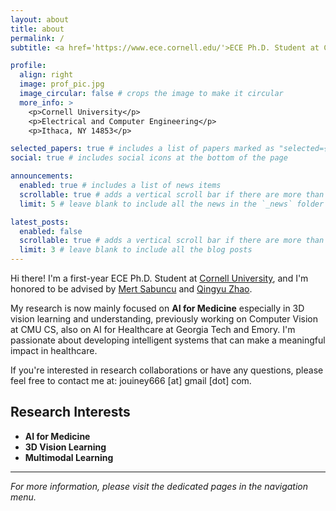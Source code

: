 ```yaml
---
layout: about
title: about
permalink: /
subtitle: <a href='https://www.ece.cornell.edu/'>ECE Ph.D. Student at Cornell University</a>

profile:
  align: right
  image: prof_pic.jpg
  image_circular: false # crops the image to make it circular
  more_info: >
    <p>Cornell University</p>
    <p>Electrical and Computer Engineering</p>
    <p>Ithaca, NY 14853</p>

selected_papers: true # includes a list of papers marked as "selected={true}"
social: true # includes social icons at the bottom of the page

announcements:
  enabled: true # includes a list of news items
  scrollable: true # adds a vertical scroll bar if there are more than 3 news items
  limit: 5 # leave blank to include all the news in the `_news` folder

latest_posts:
  enabled: false
  scrollable: true # adds a vertical scroll bar if there are more than 3 new posts items
  limit: 3 # leave blank to include all the blog posts
---
```


Hi there! I'm a first-year ECE Ph.D. Student at [Cornell University](https://www.cornell.edu/), and I'm honored to be advised by [Mert Sabuncu](https://sabuncu.engineering.cornell.edu/) and [Qingyu Zhao](https://mini-cornell.github.io/members/qingyu-zhao.html).

My research is now mainly focused on **AI for Medicine** especially in 3D vision learning and understanding, previously working on Computer Vision at CMU CS, also on AI for Healthcare at Georgia Tech and Emory. I'm passionate about developing intelligent systems that can make a meaningful impact in healthcare.

If you're interested in research collaborations or have any questions, please feel free to contact me at: jouiney666 [at] gmail [dot] com.

## Research Interests

- **AI for Medicine**
- **3D Vision Learning**
- **Multimodal Learning**

---

*For more information, please visit the dedicated pages in the navigation menu.*
